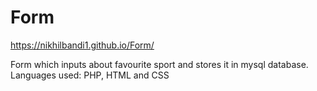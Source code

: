 # Form
https://nikhilbandi1.github.io/Form/


Form which inputs about favourite sport and stores it in mysql database. 
Languages used: PHP, HTML and CSS
